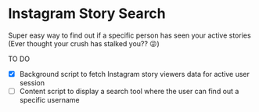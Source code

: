 # Instagram Story Search
Super easy way to find out if a specific person has seen your active stories (Ever thought your crush has stalked you?? 😜)

TO DO
- [x] Background script to fetch Instagram story viewers data for active user session
- [ ] Content script to display a search tool where the user can find out a specific username

